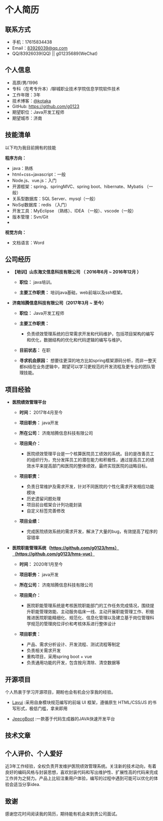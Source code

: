 # 个人简历


## 联系方式

- 手机：17615834438
- Email：83926039@qq.com
- QQ/83926039(QQ) || g01235689(WeChat)


## 个人信息

 - 高原/男/1996
 - 专科（在考专升本）/聊城职业技术学院信息学院软件技术
 - 工作年限：3年
 - 技术博客：[@kotaka](https://www.cnblogs.com/g012/)
 - GitHub: https://github.com/g0123
 - 期望职位：Java开发工程师
 - 期望城市：济南


## 技能清单

以下均为我目前拥有的技能

**程序方向：**

- java：熟练
- html+css+javascript：一般
- Node.js、vue.js：入门
- 开源框架：spring、springMVC、spring boot、hibernate、Mybatis （一般）
- 关系型数据库：SQL Server、mysql（一般）
- NoSql数据库：redis （入门）
- 开发工具：MyEclipse （熟练）、IDEA （一般）、vscode（一般）
- 版本管理：Svn/Git
- 

**视觉方向：**

- 文档语言：Word



## 公司经历

* **【培训】山东海文信息科技有限公司 （ 2016年6月 ~ 2016年12月 ）**

  * **职位：** java培训。

  * **主要工作职责：** 培训java基础，web前端以及ssh框架。


* **济南旭腾信息科技有限公司（2017年3月 ~ 至今）**

  * **职位：** Java开发工程师

  * **主要工作职责：**
  
    * 负责绩效管理系统的日常需求开发和代码维护，包括项目架构的编写和优化，数据结构的优化和代码逻辑的编写与维护。

  * **目前状态：** 在职
  
  * **寻求机会原因：** 想要往更深的地方比如spring框架源码分析，而非一整天都纠结在业务逻辑中，期望可以学习更规范的开发流程及更专业的团队管理技能。

## 项目经验

* **医院绩效管理平台**

  * **时间：** 2017年4月至今

  * **项目职务：** java开发

  * **所在公司：** 济南旭腾信息科技有限公司

  * **项目简介：**

    * 医院绩效管理平台是一个核算医院员工绩效的系统。目的是改善员工的组织行为，充分发挥员工的潜在能力和积极性，通过提高员工的绩效水平来提高部门和医院的整体绩效，最终实现医院的战略目标。
  
  * **项目职责：**

      * 负责日常维护及需求开发，针对不同医院的个性化需求开发相应功能模块
      * 历史遗留问题处理
      * 项目前台框架合计列功能封装
      * 自定义标签完善修改

	
  * **项目业绩：**

    * 完成医院绩效系统的需求开发，解决了大量的bug，有效提高了程序的容错率
 

* **医院职能管理系统（https://github.com/g0123/hms）（https://github.com/g0123/hms-vue）**

  * **时间：** 2020年1月至今

  * **项目职务：** java开发

  * **所在公司：** 济南旭腾信息科技有限公司

  * **项目简介：**

    * 医院职能管理系统是考核医院职能部门的工作任务完成情况，围绕提升职能管理效能、主动服务临床一线、主动开展职能管理工作、积极推进医院职能精细化、规范化、信息化管理以及建立基于岗位管理科学规范的管理岗位评价和考核体系进行整体设计
  
  * **项目职责：**

      * 产品、需求分析设计、开发流程、测试流程等制定
      * 负责相关需求开发
      * 重构项目，采用spring boot + vue
      * 负责通用功能的开发，包含按月清除、清空数据等
	
## 开源项目
 
个人热衷于学习开源项目，期盼也会有机会分享我的经验。

 - [Layui](https://github.com/sentsin/layui) :采用自身模块规范编写的前端 UI 框架，遵循原生 HTML/CSS/JS 的书写形式，极低门槛，拿来即用
 
 - [JeecgBoot](https://github.com/zhangdaiscott/jeecg-boot) :一款基于代码生成器的JAVA快速开发平台
 

## 技术文章



## 个人评价、个人爱好

近3年工作经验，全权负责开发维护医院绩效管理系统。关注新的技术动向，有着良好的编码风格与封装思想，喜欢封装代码和写出维护性、扩展性高的代码来完成工作并为之努力。产品上比较注重用户体验，编写的过程中遇到可能可以优化的体验会适当分享idea.

## 致谢
感谢您花时间阅读我的简历，期待能有机会来到贵公司面试。


